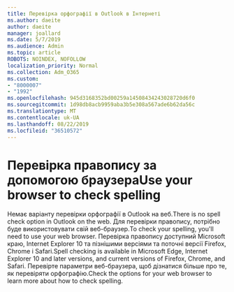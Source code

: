 ```yaml
---
title: Перевірка орфографії в Outlook в Інтернеті
ms.author: daeite
author: daeite
manager: joallard
ms.date: 5/7/2019
ms.audience: Admin
ms.topic: article
ROBOTS: NOINDEX, NOFOLLOW
localization_priority: Normal
ms.collection: Adm_O365
ms.custom:
- "8000007"
- "1992"
ms.openlocfilehash: 945d3168352bd00259a14508434243028720d6f0
ms.sourcegitcommit: 1d98db8acb9959aba3b5e308a567ade6b62da56c
ms.translationtype: MT
ms.contentlocale: uk-UA
ms.lasthandoff: 08/22/2019
ms.locfileid: "36510572"
---
```

# <a name="use-your-browser-to-check-spelling"></a><span data-ttu-id="89076-102">Перевірка правопису за допомогою браузера</span><span class="sxs-lookup"><span data-stu-id="89076-102">Use your browser to check spelling</span></span>

<span data-ttu-id="89076-103">Немає варіанту перевірки орфографії в Outlook на веб.</span><span class="sxs-lookup"><span data-stu-id="89076-103">There is no spell check option in Outlook on the web.</span></span> <span data-ttu-id="89076-104">Для перевірки правопису, потрібно буде використовувати свій веб-браузер.</span><span class="sxs-lookup"><span data-stu-id="89076-104">To check your spelling, you'll need to use your web browser.</span></span> <span data-ttu-id="89076-105">Перевірка правопису доступний Microsoft краю, Internet Explorer 10 та пізнішими версіями та поточні версії Firefox, Chrome і Safari.</span><span class="sxs-lookup"><span data-stu-id="89076-105">Spell checking is available in Microsoft Edge, Internet Explorer 10 and later versions, and current versions of Firefox, Chrome, and Safari.</span></span> <span data-ttu-id="89076-106">Перевірте параметри веб-браузера, щоб дізнатися більше про те, як перевіряти орфографію.</span><span class="sxs-lookup"><span data-stu-id="89076-106">Check the options for your web browser to learn more about how to check spelling.</span></span>